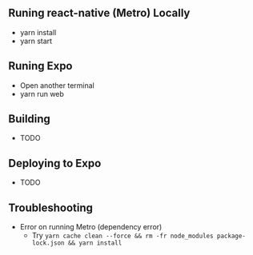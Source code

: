 ## Runing react-native (Metro) Locally
- yarn install
- yarn start

## Runing Expo
- Open another terminal
- yarn run web

## Building
- TODO

## Deploying to Expo
- TODO

## Troubleshooting
- Error on running Metro (dependency error)
    - Try `yarn cache clean --force && rm -fr node_modules package-lock.json && yarn install`